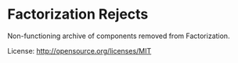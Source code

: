 Factorization Rejects
=====================

Non-functioning archive of components removed from Factorization.

License: http://opensource.org/licenses/MIT


